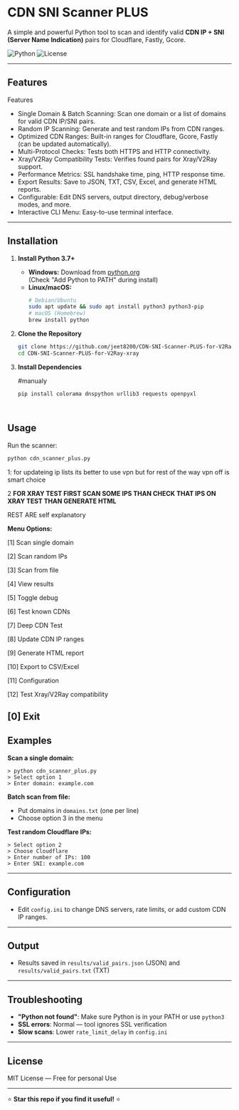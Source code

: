 # CDN SNI Scanner PLUS

A simple and powerful Python tool to scan and identify valid **CDN IP + SNI (Server Name Indication)** pairs for Cloudflare, Fastly, Gcore.

![Python](https://img.shields.io/badge/python-3.7%2B-blue)
![License](https://img.shields.io/badge/license-MIT-green)

---

## Features

Features

  -  Single Domain & Batch Scanning: Scan one domain or a list of domains for valid CDN IP/SNI pairs.
  -  Random IP Scanning: Generate and test random IPs from CDN ranges.
  -  Optimized CDN Ranges: Built-in ranges for Cloudflare, Gcore, Fastly (can be updated automatically).
  -  Multi-Protocol Checks: Tests both HTTPS and HTTP connectivity.
  -  Xray/V2Ray Compatibility Tests: Verifies found pairs for Xray/V2Ray support.
  -  Performance Metrics: SSL handshake time, ping, HTTP response time.
  -  Export Results: Save to JSON, TXT, CSV, Excel, and generate HTML reports.
  -  Configurable: Edit DNS servers, output directory, debug/verbose modes, and more.
  -  Interactive CLI Menu: Easy-to-use terminal interface.

---

## Installation

1. **Install Python 3.7+**

   - **Windows:** Download from [python.org](https://www.python.org/downloads/)  
     (Check "Add Python to PATH" during install)
   - **Linux/macOS:**
     ```bash
     # Debian/Ubuntu
     sudo apt update && sudo apt install python3 python3-pip
     # macOS (Homebrew)
     brew install python
     ```

2. **Clone the Repository**
    ```bash
    git clone https://github.com/jeet8200/CDN-SNI-Scanner-PLUS-for-V2Ray-xray.git
    cd CDN-SNI-Scanner-PLUS-for-V2Ray-xray
    ```

3. **Install Dependencies**
  
    #manualy
   ```
   pip install colorama dnspython urllib3 requests openpyxl
    
  
## Usage

Run the scanner:
```bash
python cdn_scanner_plus.py
```
1: for updateing ip lists its better to use vpn but for rest of the way vpn off is smart choice

2 ****FOR XRAY TEST FIRST SCAN SOME IPS  THAN CHECK THAT IPS ON XRAY TEST THAN GENERATE HTML****

REST ARE self explanatory

**Menu Options:**

[1]  Scan single domain

[2] Scan random IPs

[3] Scan from file

[4] View results

[5] Toggle debug

[6] Test known CDNs

[7] Deep CDN Test

[8] Update CDN IP ranges

[9] Generate HTML report

[10] Export to CSV/Excel

[11] Configuration

[12] Test Xray/V2Ray compatibility

[0] Exit
---

## Examples

**Scan a single domain:**
```text
> python cdn_scanner_plus.py
> Select option 1
> Enter domain: example.com
```

**Batch scan from file:**
- Put domains in `domains.txt` (one per line)
- Choose option 3 in the menu

**Test random Cloudflare IPs:**
```text
> Select option 2
> Choose Cloudflare
> Enter number of IPs: 100
> Enter SNI: example.com
```

---

## Configuration

- Edit `config.ini` to change DNS servers, rate limits, or add custom CDN IP ranges.

---

## Output

- Results saved in `results/valid_pairs.json` (JSON) and `results/valid_pairs.txt` (TXT)

---

## Troubleshooting

- **"Python not found"**: Make sure Python is in your PATH or use `python3`
- **SSL errors**: Normal — tool ignores SSL verification
- **Slow scans**: Lower `rate_limit_delay` in `config.ini`

---

## License

MIT License — Free for personal Use

---

⭐ **Star this repo if you find it useful!** ⭐
